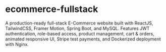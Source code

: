 # ecommerce-fullstack
A production-ready full-stack E-Commerce website built with ReactJS, TailwindCSS, Framer Motion, Spring Boot, and MySQL. Features JWT authentication, role-based access, product management, cart &amp; orders, animated responsive UI, Stripe test payments, and Dockerized deployment with Nginx.
